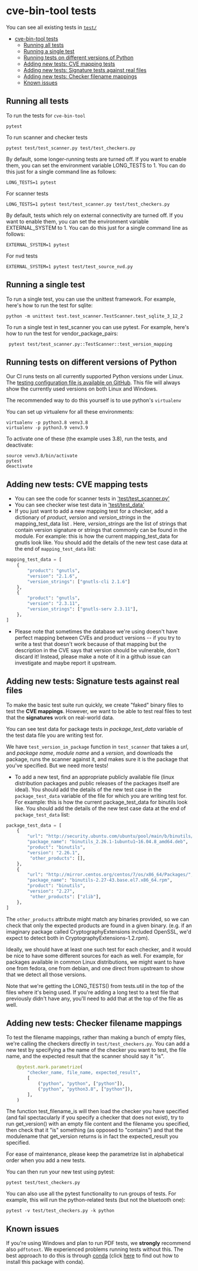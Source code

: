# cve-bin-tool tests

You can see all existing tests in [`test/`](https://github.com/intel/cve-bin-tool/tree/main/test)

- [cve-bin-tool tests](#cve-bin-tool-tests)
  - [Running all tests](#running-all-tests)
  - [Running a single test](#running-a-single-test)
  - [Running tests on different versions of Python](#running-tests-on-different-versions-of-python)
  - [Adding new tests: CVE mapping tests](#adding-new-tests-cve-mapping-tests)
  - [Adding new tests: Signature tests against real files](#adding-new-tests-signature-tests-against-real-files)
  - [Adding new tests: Checker filename mappings](#adding-new-tests-checker-filename-mappings)
  - [Known issues](#known-issues)

## Running all tests

To run the tests for `cve-bin-tool`

```console
pytest
```

To run scanner and checker tests

```console
pytest test/test_scanner.py test/test_checkers.py
```

By default, some longer-running tests are turned off. If you want to enable them, you can set the environment variable LONG_TESTS to 1. You can do this just for a single command line as follows:

```console
LONG_TESTS=1 pytest
```

For scanner tests

```console
LONG_TESTS=1 pytest test/test_scanner.py test/test_checkers.py
```

By default, tests which rely on external connectivity are turned off. If you want to enable them, you can set the environment variable EXTERNAL_SYSTEM to 1. You can do this just for a single command line as follows:

```console
EXTERNAL_SYSTEM=1 pytest
```

For nvd tests

```console
EXTERNAL_SYSTEM=1 pytest test/test_source_nvd.py
```

## Running a single test

To run a single test, you can use the unittest framework. For example, here's how to run
the test for sqlite:

```console
python -m unittest test.test_scanner.TestScanner.test_sqlite_3_12_2
```

To run a single test in test_scanner you can use pytest. For example, here's how to run
the test for vendor_package_pairs:

```console
 pytest test/test_scanner.py::TestScanner::test_version_mapping
```

## Running tests on different versions of Python

Our CI runs tests on all currently supported Python versions under Linux.
The [testing configuration file is available on GitHub](https://github.com/intel/cve-bin-tool/blob/main/.github/workflows/testing.yml). This file will always show the currently used versions on both Linux and Windows.

The recommended way to do this yourself is to use python's `virtualenv`

You can set up virtualenv for all these environments:

```console
virtualenv -p python3.8 venv3.8
virtualenv -p python3.9 venv3.9
```

To activate one of these (the example uses 3.8), run the tests, and deactivate:

```console
source venv3.8/bin/activate
pytest
deactivate

```

## Adding new tests: CVE mapping tests

- You can see the code for scanner tests in ['test/test_scanner.py'](https://github.com/intel/cve-bin-tool/blob/main/test/test_scanner.py)
- You can see checker wise test data in ['test/test_data'](https://github.com/intel/cve-bin-tool/blob/main/test/test_data)
- If you just want to add a new mapping test for a checker, add a dictionary of _product_, _version_ and _version_strings_ in the mapping_test_data list . Here, _version_strings_ are the list of strings that contain version signature or strings that commonly can be found in the module. For example: this is how the current mapping_test_data for gnutls look like. You should add the details of the new test case data at the end of `mapping_test_data` list:

```python
mapping_test_data = [
    {
        "product": "gnutls",
        "version": "2.1.6",
        "version_strings": ["gnutls-cli 2.1.6"]
    },
    {
        "product": "gnutls",
        "version": "2.3.11",
        "version_strings": ["gnutls-serv 2.3.11"],
    },
]
```

- Please note that sometimes the database we're using doesn't have perfect mapping between CVEs and product versions -- if you try to write a test that doesn't work because of that mapping but the description in the CVE says that version should be vulnerable, don't discard it! Instead, please make a note of it in a github issue can investigate and maybe report it upstream.

## Adding new tests: Signature tests against real files

To make the basic test suite run quickly, we create "faked" binary files to test the **CVE mappings**. However, we want to be able to test real files to test that the **signatures** work on real-world data.

You can see test data for package tests in _package_test_data_ variable of the test data file you are writing test for.

We have `test_version_in_package` function in `test_scanner` that takes a _url_, and _package name_, _module name_ and a _version_, and downloads the package, runs the scanner against it, and makes sure it is the package that you've specified. But we need more tests!

- To add a new test, find an appropriate publicly available file (linux distribution packages and public releases of the packages itself are ideal). You should add the details of the new test case in the `package_test_data` variable of the file for which you are writing test for. For example: this is how the current package_test_data for binutils look like. You should add the details of the new test case data at the end of `package_test_data` list:

```python
package_test_data = [
    {
        "url": "http://security.ubuntu.com/ubuntu/pool/main/b/binutils/",
        "package_name": "binutils_2.26.1-1ubuntu1~16.04.8_amd64.deb",
        "product": "binutils",
        "version": "2.26.1",
         "other_products": [],
    },
    {
        "url": "http://mirror.centos.org/centos/7/os/x86_64/Packages/",
        "package_name": "binutils-2.27-43.base.el7.x86_64.rpm",
        "product": "binutils",
        "version": "2.27",
         "other_products": ["zlib"],
    },
]

```
The ```other_products``` attribute might match any binaries provided, so we can check that only the expected products are found in a given binary. (e.g. if an imaginary package called CryptographyExtensions included OpenSSL, we'd expect to detect both in CryptographyExtensions-1.2.rpm).

Ideally, we should have at least one such test for each checker, and it would be nice to have some different sources for each as well. For example, for packages available in common Linux distributions, we might want to have one from fedora, one from debian, and one direct from upstream to show that we detect all those versions.

Note that we're getting the LONG_TESTS() from tests.util in the top of the files where it's being used. If you're adding a long test to a test file that previously didn't have any, you'll need to add that at the top of the file as well.

## Adding new tests: Checker filename mappings

To test the filename mappings, rather than making a bunch of empty files, we're calling the checkers directly in `test/test_checkers.py`. You can add a new test by specifying a the name of the checker you want to test, the file name, and the expected result that the scanner should say it "is".

```python
    @pytest.mark.parametrize(
        "checker_name, file_name, expected_result",
        [
            ("python", "python", ["python"]),
            ("python", "python3.8", ["python"]),
        ],
    )
```

The function test_filename_is will then load the checker you have specified (and fail spectacularly if you specify a checker that does not exist), try to run get_version() with an empty file content and the filename you specified, then check that it "is" something (as opposed to "contains") and that the modulename that get_version returns is in fact the expected_result you specified.

For ease of maintenance, please keep the parametrize list in alphabetical order when you add a new tests.

You can then run your new test using pytest:

```console
pytest test/test_checkers.py
```

You can also use all the pytest functionality to run groups of tests. For example, this will run the python-related tests (but not the bluetooth one):

```console
pytest -v test/test_checkers.py -k python
```

## Known issues

If you're using Windows and plan to run PDF tests, we **strongly** recommend also `pdftotext`. We experienced problems running tests without this. The best approach to do this is through [conda](https://docs.conda.io/projects/conda/en/latest/user-guide/install/windows.html) (click [here](https://anaconda.org/conda-forge/pdftotext) to find out how to install this package with conda).

